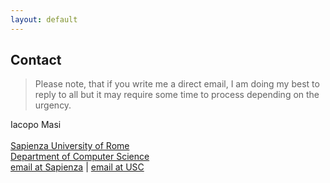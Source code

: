 ```yaml
---
layout: default
---
```


## Contact  <a name="contact"></a>

>Please note, that if you write me a direct email, I am doing my best to reply to all but it may require some time to process depending on the urgency.

Iacopo Masi <br/><br/>
[Sapienza University of Rome](https://www.uniroma1.it/en) <br/>
[Department of Computer Science](http://di.uniroma1.it) <br/>
[email at Sapienza](mailto:masi@di.uniroma1.it) | [email at USC](mailto:iacopoma@usc.edu)  <br/>
